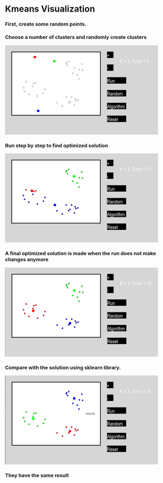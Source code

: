 # Kmeans Visualization
### First, create some random points.
### Choose a number of clusters and randomly create clusters
![Example1](/1.png)
### Run step by step to find optimized solution
![Example2](/2.png)
### A final optimized solution is made when the run does not make changes anymore
![Example3](/3.png)
### Compare with the solution using sklearn library.
![Example4](/4.png)
### They have the same result

